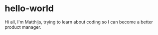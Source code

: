 # hello-world

Hi all, I'm Matthijs, trying to learn about coding so I can become a better product manager. 

